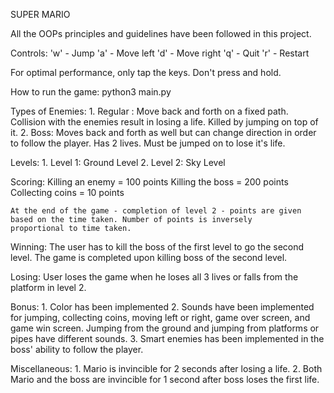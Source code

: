 SUPER MARIO

All the OOPs principles and guidelines have been followed in this project.

Controls:
	'w' - Jump
	'a' - Move left
	'd' - Move right
	'q' - Quit
	'r' - Restart

For optimal performance, only tap the keys. Don't press and hold.

How to run the game:
	python3 main.py

Types of Enemies:
	1. Regular : Move back and forth on a fixed path. Collision with the enemies result in losing a life.
		Killed by jumping on top of it.
	2. Boss: Moves back and forth as well but can change direction in order to follow the player. Has 2 lives.
		Must be jumped on to lose it's life.

Levels:
	1. Level 1: Ground Level
	2. Level 2: Sky Level

Scoring:
	Killing an enemy = 100 points
	Killing the boss = 200 points
	Collecting coins = 10 points

	At the end of the game - completion of level 2 - points are given based on the time taken. Number of points is inversely
	proportional to time taken.

Winning:
	The user has to kill the boss of the first level to go the second level. The game is completed upon killing boss of the
	second level.

Losing:
	User loses the game when he loses all 3 lives or falls from the platform in level 2.

Bonus:
	1. Color has been implemented
	2. Sounds have been implemented for jumping, collecting coins, moving left or right, game over screen, and game win screen.
		Jumping from the ground and jumping from platforms or pipes have different sounds.
	3. Smart enemies has been implemented in the boss' ability to follow the player.

Miscellaneous:
	1. Mario is invincible for 2 seconds after losing a life.
	2. Both Mario and the boss are invincible for 1 second after boss loses the first life.
